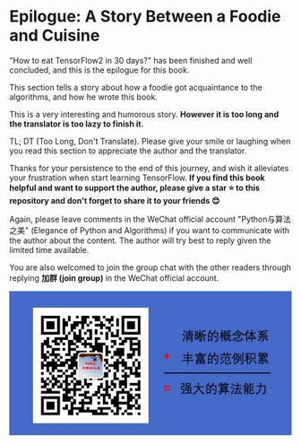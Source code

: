 # Epilogue: A Story Between a Foodie and Cuisine

"How to eat TensorFlow2 in 30 days?" has been finished and well concluded, and this is the epilogue for this book.

This section tells a story about how a foodie got acquaintance to the algorithms, and how he wrote this book.

This is a very interesting and humorous story. **However it is too long and the translator is too lazy to finish it.**

TL; DT (Too Long, Don't Translate). Please give your smile or laughing when you read this section to appreciate the author and the translator.

Thanks for your persistence to the end of this journey, and wish it alleviates your frustration when start learning TensorFlow. **If you find this book helpful and want to support the author, please give a star ⭐️ to this repository and don't forget to share it to your friends 😊** 


Again, please leave comments in the WeChat official account "Python与算法之美" (Elegance of Python and Algorithms) if you want to communicate with the author about the content. The author will try best to reply given the limited time available.

You are also welcomed to join the group chat with the other readers through replying **加群 (join group)** in the WeChat official account.

![image.png](./data/Python与算法之美logo.jpg)
